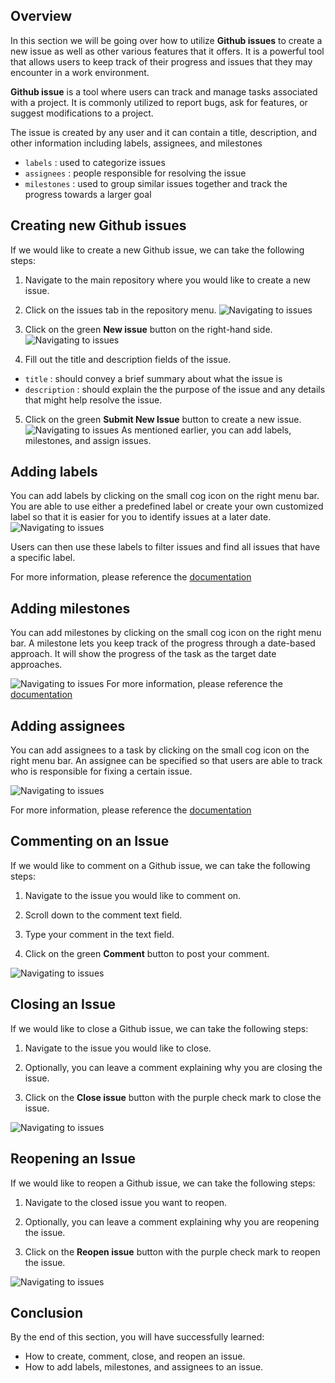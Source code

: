 ## Overview

In this section we will be going over how to utilize **Github issues** to create a new issue as well as other various features that it offers. It is a powerful tool that allows users to keep track of their progress and issues that they may encounter in a work environment.

**Github issue** is a tool where users can track and manage tasks associated with a project. It is commonly utilized to report bugs, ask for features, or suggest modifications to a project.

The issue is created by any user and it can contain a title, description, and other information including labels, assignees, and milestones
- `labels` : used to categorize issues
- `assignees` : people responsible for resolving the issue
- `milestones` : used to group similar issues together and track the progress towards a larger goal

## Creating new Github issues

If we would like to create a new Github issue, we can take the following steps:

1. Navigate to the main repository where you would like to create a new issue.
2. Click on the issues tab in the repository menu.
![Navigating to issues](/site/assets/images/issues1.png)

3. Click on the green **New issue** button on the right-hand side.
![Navigating to issues](/site/assets/images/issues2.png)

4. Fill out the title and description fields of the issue. 
- `title` : should convey a brief summary about what the issue is
- `description` : should explain the the purpose of the issue and any details that might help resolve the issue.
5. Click on the green **Submit New Issue** button to create a new issue.
![Navigating to issues](/site/assets/images/issues3.png)
As mentioned earlier, you can add labels, milestones, and assign issues.

## Adding labels

You can add labels by clicking on the small cog icon on the right menu bar. You are able to use either a predefined label or create your own customized label so that it is easier for you to identify issues at a later date. 
![Navigating to issues](/site/assets/images/issues4.png)

Users can then use these labels to filter issues and find all issues that have a specific label.

For more information, please reference the [documentation](https://docs.github.com/en/issues/using-labels-and-milestones-to-track-work/managing-labels)

## Adding milestones

You can add milestones by clicking on the small cog icon on the right menu bar. A milestone lets you keep track of the progress through a date-based approach. It will show the progress of the task as the target date approaches.

![Navigating to issues](/site/assets/images/issues5.png)
For more information, please reference the [documentation](https://docs.github.com/en/issues/using-labels-and-milestones-to-track-work/about-milestones)

## Adding assignees

You can add assignees to a task by clicking on the small cog icon on the right menu bar. An assignee can be specified so that users are able to track who is responsible for fixing a certain issue.

![Navigating to issues](/site/assets/images/issues6.png)

For more information, please reference the [documentation](https://docs.github.com/en/issues/tracking-your-work-with-issues/assigning-issues-and-pull-requests-to-other-github-users)

## Commenting  on an Issue

If we would like to comment on a Github issue, we can take the following steps:

1. Navigate to the issue you would like to comment on.
2. Scroll down to the comment text field.
3. Type your comment in the text field.

4. Click on the green **Comment** button to post your comment.

![Navigating to issues](/site/assets/images/issues7.png)

## Closing an Issue

If we would like to close a Github issue, we can take the following steps:

1. Navigate to the issue you would like to close.

2. Optionally, you can leave a comment explaining why you are closing the issue.
3. Click on the **Close issue** button with the purple check mark to close the issue.

![Navigating to issues](/site/assets/images/issues8.png)
## Reopening an Issue

If we would like to reopen a Github issue,
we can take the following steps:

1. Navigate to the closed issue you want to reopen.

2. Optionally, you can leave a comment explaining why you are reopening the issue.
3. Click on the **Reopen issue** button with the purple check mark to reopen the issue.

![Navigating to issues](/site/assets/images/issues9.png)

## Conclusion

By the end of this section, you will have successfully learned:

- How to create, comment, close, and reopen an issue.
- How to add labels, milestones, and assignees to an issue.

